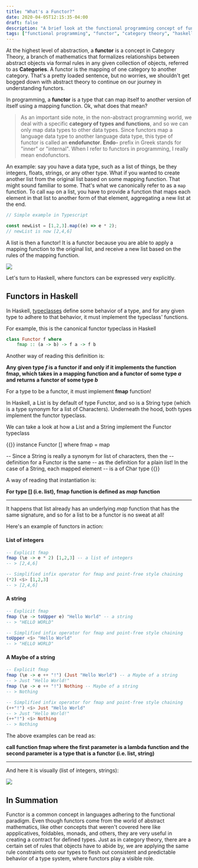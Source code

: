 ```yaml
---
title: "What's a Functor?"
date: 2020-04-05T12:15:35-04:00
draft: false
description: "A brief look at the functional programming concept of functors."
tags: ["functional programming", "functor", "category theory", "haskell", "data types"]
---
```


At the highest level of abstraction, a **functor** is a concept in Category
Theory, a branch of mathematics that formalizes relationships between abstract
objects via formal rules in any given collection of objects, referred to as
**Categories**. A functor is the mapping of one category to another category.
That's a pretty loaded sentence, but no worries, we shouldn't get bogged down
with abstract theory to continue on our journey in understanding functors.

In programming, a **functor** is a type that can map itself to another version
of itself using a mapping function. Ok, what does that mean?

> As an important side note, in the non-abstract programming world, we deal
with a specific **category of types and functions**, and so we can only map
data types to other data types. Since functors map a language data type to
another language data type, this type of functor is called an **endofunctor**.
**Endo-** prefix in Greek stands for "inner" or "internal". When I refer to
functors in programming, I really mean endofunctors.

An example: say you have a data type, such as a list of things, be they integers,
floats, strings, or any other type. What if you wanted to create another list
from the original list based on some mapping function. That might sound familiar
to some. That's what we canonically refer to as a `map` function. To call `map`
on a list, you have to provide a function that maps each element in that list to
another form of that element, aggregating a new list at the end.

```typescript
// Simple example in Typescript

const newList = [1,2,3].map((e) => e * 2);
// newList is now [2,4,6]
```

A list is then a functor! It is a functor because you are able to apply a
mapping function to the original list, and receive a new list based on the
rules of the mapping function.

![](/images/functors/functors-1.svg)

Let's turn to Haskell, where functors can be expressed very explicitly.

## Functors in Haskell

In Haskell, [typeclasses](http://book.realworldhaskell.org/read/using-typeclasses.html)
define some behavior of a type, and for any given type
to adhere to that behavior, it must implement the typeclass' functions.

For example, this is the canonical functor typeclass in Haskell

```haskell
class Functor f where
    fmap :: (a -> b) -> f a -> f b
```

Another way of reading this definition is:

**Any given type _f_ is a functor if and only if it implements the function
fmap, which takes in a mapping function and a functor of some type _a_ and
returns a functor of some type _b_**

For a type to be a functor, it must implement **fmap** function!

In Haskell, a List is by default of type Functor, and so is a String type
(which is a type synonym for a list of Characters). Underneath the hood,
both types implement the functor typeclass.

We can take a look at how a List and a String implement the Functor typeclass

{{<highlight haskell>}}
instance Functor [] where
    fmap = map

-- Since a String is really a synonym for list of characters, then the
-- definition for a Functor is the same
-- as the definition for a plain list! In the case of a String, each mapped element
-- is a of Char type
{{</highlight>}}

A way of reading that instantiation is:

**For type [] (i.e. list), fmap function is defined as _map_ function**

---

It happens that list already has an underlying _map_ function that has the same
signature, and so for a list to be a functor is no sweat at all!

Here's an example of functors in action:

#### List of integers

```haskell
-- Explicit fmap
fmap (\e -> e * 2) [1,2,3] -- a list of integers
-- > [2,4,6]

-- Simplified infix operator for fmap and point-free style chaining
(*2) <$> [1,2,3]
-- > [2,4,6]
```

#### A string

```haskell
-- Explicit fmap
fmap (\e -> toUpper e) "Hello World" -- a string
-- > "HELLO WORLD"

-- Simplified infix operator for fmap and point-free style chaining
toUpper <$> "Hello World"
-- > "HELLO WORLD"
```

#### A Maybe of a string

```haskell
-- Explicit fmap
fmap (\e -> e ++ "!") (Just "Hello World") -- a Maybe of a string
-- > Just "Hello World!"
fmap (\e -> e ++ "!") Nothing -- Maybe of a string
-- > Nothing

-- Simplified infix operator for fmap and point-free style chaining
(++"!") <$> Just "Hello World"
-- > Just "Hello World!"
(++"!") <$> Nothing
-- > Nothing
```

The above examples can be read as:


**call function fmap where the first parameter is a lambda
function and the second parameter is a type that is a functor
(i.e. list, string)**

---
And here it is visually (list of integers, strings):

![](/images/functors/functors-2.svg)

## In Summation

Functor is a common concept in languages adhering to the functional paradigm.
Even though functors come from the world of abstract mathematics, like other
concepts that weren't covered here like appplicatives, foldables, monads, and
others, they are very useful in creating a contract for defined types. Just as
in category theory, there are a certain set of rules that objects have to abide
by, we are applying the same rule constraints onto our types to flesh out
consistent and predictable behavior of a type system, where functors play a
visible role.
